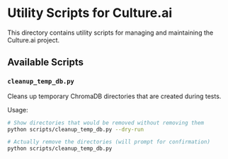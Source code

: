 # Utility Scripts for Culture.ai

This directory contains utility scripts for managing and maintaining the Culture.ai project.

## Available Scripts

### `cleanup_temp_db.py`

Cleans up temporary ChromaDB directories that are created during tests.

Usage:
```bash
# Show directories that would be removed without removing them
python scripts/cleanup_temp_db.py --dry-run

# Actually remove the directories (will prompt for confirmation)
python scripts/cleanup_temp_db.py
``` 